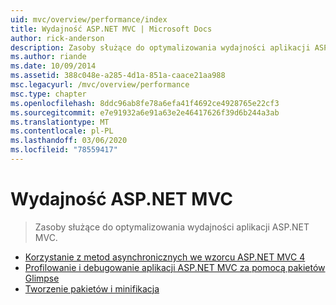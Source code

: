 ```yaml
---
uid: mvc/overview/performance/index
title: Wydajność ASP.NET MVC | Microsoft Docs
author: rick-anderson
description: Zasoby służące do optymalizowania wydajności aplikacji ASP.NET MVC.
ms.author: riande
ms.date: 10/09/2014
ms.assetid: 388c048e-a285-4d1a-851a-caace21aa988
msc.legacyurl: /mvc/overview/performance
msc.type: chapter
ms.openlocfilehash: 8ddc96ab8fe78a6efa41f4692ce4928765e22cf3
ms.sourcegitcommit: e7e91932a6e91a63e2e46417626f39d6b244a3ab
ms.translationtype: MT
ms.contentlocale: pl-PL
ms.lasthandoff: 03/06/2020
ms.locfileid: "78559417"
---
```

# <a name="aspnet-mvc-performance"></a>Wydajność ASP.NET MVC

> Zasoby służące do optymalizowania wydajności aplikacji ASP.NET MVC.

- [Korzystanie z metod asynchronicznych we wzorcu ASP.NET MVC 4](using-asynchronous-methods-in-aspnet-mvc-4.md)
- [Profilowanie i debugowanie aplikacji ASP.NET MVC za pomocą pakietów Glimpse](profile-and-debug-your-aspnet-mvc-app-with-glimpse.md)
- [Tworzenie pakietów i minifikacja](bundling-and-minification.md)

